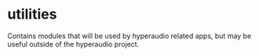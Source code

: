 utilities
=========

Contains modules that will be used by hyperaudio related apps, but may be useful outside of the hyperaudio project.
